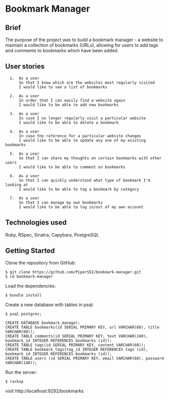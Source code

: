 # Bookmark Manager

## Brief

The purpose of the project was to build a bookmark manager - a website to maintain a collection of bookmarks (URLs), allowing for users to add tags and comments to bookmarks which have been added.

## User stories
```
  1.  As a user
      So that I know which are the websites most regularly visited
      I would like to see a list of bookmarks

  2.  As a user
      In order that I can easily find a website again
      I would like to be able to add new bookmarks

  3.  As a user
      In case I no longer regularly visit a particular website
      I would like to be able to delete a bookmark

  4.  As a user
      In case the reference for a particular website changes
      I would like to be able to update any one of my existing bookmarks

  5.  As a user
      So that I can share my thoughts on certain bookmarks with other users
      I would like to be able to comment on bookmarks

  6.  As a user
      So that I can quickly understand what type of bookmark I'm looking at
      I would like to be able to tag a bookmark by category

  7.  As a user
      So that I can manage my own bookmarks
      I would like to be able to log in/out of my own account
```
## Technologies used

Ruby, RSpec, Sinatra, Capybara, PostgreSQL

## Getting Started

Clone the repository from GitHub:
```
$ git clone https://github.com/PiperS52/bookmark-manager.git
$ cd bookmark-manager
```
Load the dependencies:
```
$ bundle install
```
Create a new database with tables in psql:
```
$ psql postgres;

CREATE DATABASE bookmark_manager;
CREATE TABLE bookmarks(id SERIAL PRIMARY KEY, url VARCHAR(60), title VARCHAR(60));
CREATE TABLE comments(id SERIAL PRIMARY KEY, text VARCHAR(240), bookmark_id INTEGER REFERENCES bookmarks (id));
CREATE TABLE tags(id SERIAL PRIMARY KEY, content VARCHAR(60));
CREATE TABLE bookmark_tags(tag_id INTEGER REFERENCES tags (id), bookmark_id INTEGER REFERENCES bookmarks (id));
CREATE TABLE users (id SERIAL PRIMARY KEY, email VARCHAR(60), password VARCHAR(140));
```

Run the server:
```
$ rackup
```
visit http://localhost:9292/bookmarks
